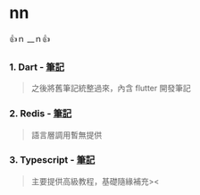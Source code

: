 # nn
👍ｎ __ｎ👍

### 1. Dart - [筆記](./dart/readme.md)
> 之後將舊筆記統整過來，內含 flutter 開發筆記

### 2. Redis - [筆記](./redis/readme.md)
> 語言層調用暫無提供

### 3. Typescript - [筆記](./typescript/readme.md)
> 主要提供高級教程，基礎隨緣補充><
